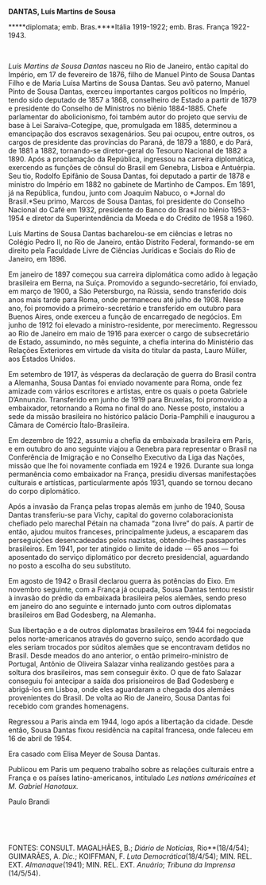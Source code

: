 **DANTAS, Luís Martins de Sousa**

**\***diplomata; emb. Bras.****Itália 1919-1922; emb. Bras. França
1922-1943.

 

*Luís Martins de Sousa Dantas* nasceu no Rio de Janeiro, então capital
do Império, em 17 de fevereiro de 1876, filho de Manuel Pinto de Sousa
Dantas Filho e de Maria Luísa Martins de Sousa Dantas. Seu avô paterno,
Manuel Pinto de Sousa Dantas, exerceu importantes cargos políticos no
Império, tendo sido deputado de 1857 a 1868, conselheiro de Estado a
partir de 1879 e presidente do Conselho de Ministros no biênio
1884-1885. Chefe parlamentar do abolicionismo, foi também autor do
projeto que serviu de base à Lei Saraiva-Cotegipe, que, promulgada em
1885, determinou a emancipação dos escravos sexagenários. Seu pai
ocupou, entre outros, os cargos de presidente das províncias do Paraná,
de 1879 a 1880, e do Pará, de 1881 a 1882, tornando-se diretor-geral do
Tesouro Nacional de 1882 a 1890. Após a proclamação da República,
ingressou na carreira diplomática, exercendo as funções de cônsul do
Brasil em Genebra, Lisboa e Antuérpia. Seu tio, Rodolfo Epifânio de
Sousa Dantas, foi deputado a partir de 1878 e ministro do Império em
1882 no gabinete de Martinho de Campos. Em 1891, já na República,
fundou, junto com Joaquim Nabuco, o *Jornal do Brasil.*Seu primo, Marcos
de Sousa Dantas, foi presidente do Conselho Nacional do Café em 1932,
presidente do Banco do Brasil no biênio 1953-1954 e diretor da
Superintendência da Moeda e do Crédito de 1958 a 1960.

Luís Martins de Sousa Dantas bacharelou-se em ciências e letras no
Colégio Pedro II, no Rio de Janeiro, então Distrito Federal, formando-se
em direito pela Faculdade Livre de Ciências Jurídicas e Sociais do Rio
de Janeiro, em 1896.

Em janeiro de 1897 começou sua carreira diplomática como adido à legação
brasileira em Berna, na Suíça. Promovido a segundo-secretário, foi
enviado, em março de 1900, a São Petersburgo, na Rússia, sendo
transferido dois anos mais tarde para Roma, onde permaneceu até julho de
1908. Nesse ano, foi promovido a primeiro-secretário e transferido em
outubro para Buenos Aires, onde exerceu a função de encarregado de
negócios. Em junho de 1912 foi elevado a ministro-residente, por
merecimento. Regressou ao Rio de Janeiro em maio de 1916 para exercer o
cargo de subsecretário de Estado, assumindo, no mês seguinte, a chefia
interina do Ministério das Relações Exteriores em virtude da visita do
titular da pasta, Lauro Müller, aos Estados Unidos.

Em setembro de 1917, às vésperas da declaração de guerra do Brasil
contra a Alemanha, Sousa Dantas foi enviado novamente para Roma, onde
fez amizade com vários escritores e artistas, entre os quais o poeta
Gabriele D’Annunzio. Transferido em junho de 1919 para Bruxelas, foi
promovido a embaixador, retornando a Roma no final do ano. Nesse posto,
instalou a sede da missão brasileira no histórico palácio Doria-Pamphili
e inaugurou a Câmara de Comércio Ítalo-Brasileira.

Em dezembro de 1922, assumiu a chefia da embaixada brasileira em Paris,
e em outubro do ano seguinte viajou a Genebra para representar o Brasil
na Conferência de Imigração e no Conselho Executivo da Liga das Nações,
missão que lhe foi novamente confiada em 1924 e 1926. Durante sua longa
permanência como embaixador na França, presidiu diversas manifestações
culturais e artísticas, particularmente após 1931, quando se tornou
decano do corpo diplomático.

Após a invasão da França pelas tropas alemãs em junho de 1940, Sousa
Dantas transferiu-se para Vichy, capital do governo colaboracionista
chefiado pelo marechal Pétain na chamada “zona livre” do país. A partir
de então, ajudou muitos franceses, principalmente judeus, a escaparem
das perseguições desencadeadas pelos nazistas, obtendo-lhes passaportes
brasileiros. Em 1941, por ter atingido o limite de idade -– 65 anos —
foi aposentado do serviço diplomático por decreto presidencial,
aguardando no posto a escolha do seu substituto.

Em agosto de 1942 o Brasil declarou guerra às potências do Eixo. Em
novembro seguinte, com a França já ocupada, Sousa Dantas tentou resistir
à invasão do prédio da embaixada brasileira pelos alemães, sendo preso
em janeiro do ano seguinte e internado junto com outros diplomatas
brasileiros em Bad Godesberg, na Alemanha.

Sua libertação e a de outros diplomatas brasileiros em 1944 foi
negociada pelos norte-americanos através do governo suíço, sendo
acordado que eles seriam trocados por súditos alemães que se encontravam
detidos no Brasil. Desde meados do ano anterior, o então
primeiro-ministro de Portugal, Antônio de Oliveira Salazar vinha
realizando gestões para a soltura dos brasileiros, mas sem conseguir
êxito. O que de fato Salazar conseguiu foi antecipar a saída dos
prisioneiros de Bad Godesberg e abrigá-los em Lisboa, onde eles
aguardaram a chegada dos alemães provenientes do Brasil. De volta ao Rio
de Janeiro, Sousa Dantas foi recebido com grandes homenagens.

Regressou a Paris ainda em 1944, logo após a libertação da cidade. Desde
então, Sousa Dantas fixou residência na capital francesa, onde faleceu
em 16 de abril de 1954.

Era casado com Elisa Meyer de Sousa Dantas.

Publicou em Paris um pequeno trabalho sobre as relações culturais entre
a França e os países latino-americanos, intitulado *Les nations
américaines et M. Gabriel Hanotaux.*

Paulo Brandi

 

 

FONTES: CONSULT. MAGALHÃES, B.; *Diário de Notícias,* Rio**(18/4/54);
GUIMARÃES, A. *Dic.*; KOIFFMAN, F. *Luta Democrática*(18/4/54); MIN.
REL. EXT. *Almanaque*(1941); MIN. REL. EXT. *Anuário*; *Tribuna da
Imprensa* (14/5/54).

 
